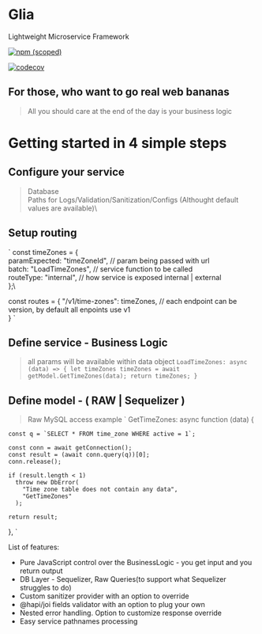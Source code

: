 # Glia

Lightweight Microservice Framework

[![npm (scoped)](https://img.shields.io/npm/v/glia)](https://github.com/somatyjack/glia)

[![codecov](https://codecov.io/gh/somatyjack/glia/branch/master/graph/badge.svg)](https://codecov.io/gh/somatyjack/glia)

## For those, who want to go real web bananas

> All you should care at the end of the day is your business logic

# Getting started in 4 simple steps

## Configure your service

> Database\
> Paths for Logs/Validation/Sanitization/Configs (Althought default values are available)\

## Setup routing

`
const timeZones = {\
paramExpected: "timeZoneId", // param being passed with url\
batch: "LoadTimeZones", // service function to be called\
routeType: "internal", // how service is exposed internal | external\
};\

const routes = {
"/v1/time-zones": timeZones, // each endpoint can be version, by default all enpoints use v1  
}
`

## Define service - Business Logic

> all params will be available within data object
> `LoadTimeZones: async (data) => { let timeZones timeZones = await getModel.GetTimeZones(data); return timeZones; }`

## Define model - ( RAW | Sequelizer )

> Raw MySQL access example
> `
> GetTimeZones: async function (data) {

    const q = `SELECT * FROM time_zone WHERE active = 1`;

    const conn = await getConnection();
    const result = (await conn.query(q))[0];
    conn.release();

    if (result.length < 1)
      throw new DbError(
        "Time zone table does not contain any data",
        "GetTimeZones"
      );

    return result;

},
`

List of features:

- Pure JavaScript control over the BusinessLogic - you get input and you return output
- DB Layer - Sequelizer, Raw Queries(to support what Sequelizer struggles to do)
- Custom sanitizer provider with an option to override
- @hapi/joi fields validator with an option to plug your own
- Nested error handling. Option to customize response override
- Easy service pathnames processing

<!--
# What do you want to see as a next feature:

/polls "Error extension" 'Option 2' "Option 3"

[![](https://api.gh-polls.com/poll/01BY7ECS60GG8F9AR1VMR8745S/Error%20extension)](https://api.gh-polls.com/poll/01BY7ECS60GG8F9AR1VMR8745S/Error%20extension/vote)
[![](https://api.gh-polls.com/poll/01BY7ECS60GG8F9AR1VMR8745S/Option%202)](https://api.gh-polls.com/poll/01BY7ECS60GG8F9AR1VMR8745S/Option%202/vote)
[![](https://api.gh-polls.com/poll/01BY7ECS60GG8F9AR1VMR8745S/Option%203)](https://api.gh-polls.com/poll/01BY7ECS60GG8F9AR1VMR8745S/Option%203/vote)
-->
